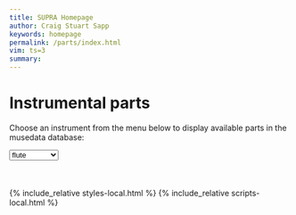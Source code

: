 ```yaml
---
title: SUPRA Homepage
author: Craig Stuart Sapp
keywords: homepage
permalink: /parts/index.html
vim: ts=3
summary: 
---
```


<style>

.menu tr:hover {
	background: #fbfbf9;
}

</style>


# Instrumental parts #

Choose an instrument from the menu below to display available parts in the musedata database:

<select id="instrument" onchange="doSearch();">
	<option value="flute">flute</option>
	<option value="oboe">oboe</option>
	<option value="clarinet">clarinet</option>
	<option value="bassoon">bassoon</option>
	<option value="horn">horn</option>
	<option value="trumpet">trumpet</option>
	<option value="timpani">timpani</option>
	<option value="violin">violin</option>
	<option value="viola">viola</option>
	<option value="violoncello">violoncello</option>
	<option value="contrabass">contrabass</option>
	<option value="continuo">continuo</option>
</select>

<div style="margin-top:50px;" id="list"></div>

{% include_relative styles-local.html %}
{% include_relative scripts-local.html %}



